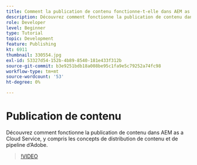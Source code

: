 ```yaml
---
title: Comment la publication de contenu fonctionne-t-elle dans AEM as a Cloud Service ?
description: Découvrez comment fonctionne la publication de contenu dans AEM as a Cloud Service, y compris les concepts de distribution de contenu et de pipeline d’Adobe.
role: Developer
level: Beginner
type: Tutorial
topic: Development
feature: Publishing
kt: 6911
thumbnail: 330554.jpg
exl-id: 53327d54-152b-4b89-8540-181e433f312b
source-git-commit: b3e9251bdb18a008be95c1fa9e5c79252a74fc98
workflow-type: tm+mt
source-wordcount: '53'
ht-degree: 0%

---
```


# Publication de contenu

Découvrez comment fonctionne la publication de contenu dans AEM as a Cloud Service, y compris les concepts de distribution de contenu et de pipeline d’Adobe.

>[!VIDEO](https://video.tv.adobe.com/v/330554?quality=12&learn=on)
